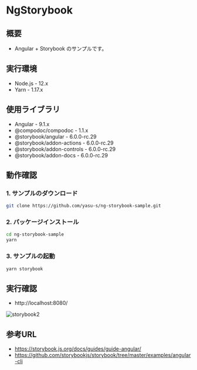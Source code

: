 # NgStorybook

## 概要

- Angular + Storybook のサンプルです。

## 実行環境

- Node.js - 12.x
- Yarn - 1.17.x

## 使用ライブラリ

- Angular - 9.1.x
- @compodoc/compodoc - 1.1.x
- @storybook/angular - 6.0.0-rc.29
- @storybook/addon-actions - 6.0.0-rc.29
- @storybook/addon-controls - 6.0.0-rc.29
- @storybook/addon-docs - 6.0.0-rc.29

## 動作確認

### 1. サンプルのダウンロード

```bash
git clone https://github.com/yasu-s/ng-storybook-sample.git
```

### 2. パッケージインストール  

```bash
cd ng-storybook-sample
yarn
```

### 3. サンプルの起動  

```bash
yarn storybook
```

## 実行確認

- http://localhost:8080/

![storybook2](https://user-images.githubusercontent.com/2668146/83318537-d9109180-a270-11ea-8662-75ae2d8833eb.png)

## 参考URL

- https://storybook.js.org/docs/guides/guide-angular/
- https://github.com/storybookjs/storybook/tree/master/examples/angular-cli
